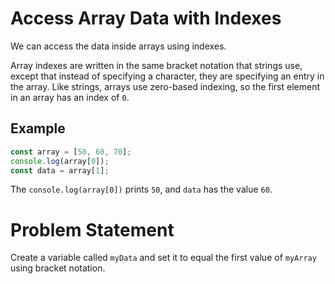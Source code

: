 # Access Array Data with Indexes
We can access the data inside arrays using indexes.

Array indexes are written in the same bracket notation that strings use, except that instead of specifying a character, they are specifying an entry in the array. Like strings, arrays use zero-based indexing, so the first element in an array has an index of ```0```.


## Example
```javascript
const array = [50, 60, 70];
console.log(array[0]);
const data = array[1];
```
The ```console.log(array[0])``` prints ```50```, and ```data``` has the value ```60```.

# Problem Statement
Create a variable called ```myData``` and set it to equal the first value of ```myArray``` using bracket notation.
